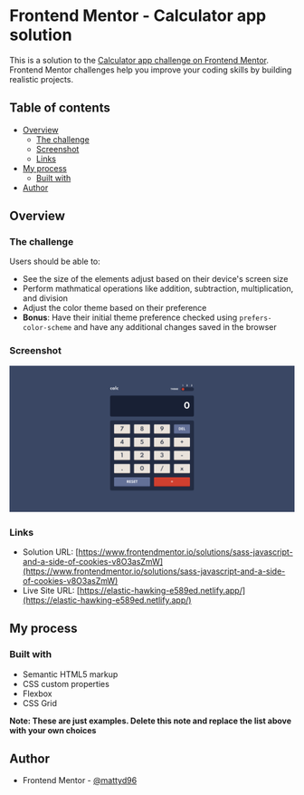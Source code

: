 # Frontend Mentor - Calculator app solution

This is a solution to the [Calculator app challenge on Frontend Mentor](https://www.frontendmentor.io/challenges/calculator-app-9lteq5N29). Frontend Mentor challenges help you improve your coding skills by building realistic projects. 

## Table of contents

- [Overview](#overview)
  - [The challenge](#the-challenge)
  - [Screenshot](#screenshot)
  - [Links](#links)
- [My process](#my-process)
  - [Built with](#built-with)
- [Author](#author)

## Overview

### The challenge

Users should be able to:

- See the size of the elements adjust based on their device's screen size
- Perform mathmatical operations like addition, subtraction, multiplication, and division
- Adjust the color theme based on their preference
- **Bonus**: Have their initial theme preference checked using `prefers-color-scheme` and have any additional changes saved in the browser

### Screenshot

![](./screenshot.jpg)

### Links

- Solution URL: [https://www.frontendmentor.io/solutions/sass-javascript-and-a-side-of-cookies-v8O3asZmW](https://www.frontendmentor.io/solutions/sass-javascript-and-a-side-of-cookies-v8O3asZmW)
- Live Site URL: [https://elastic-hawking-e589ed.netlify.app/](https://elastic-hawking-e589ed.netlify.app/)

## My process

### Built with

- Semantic HTML5 markup
- CSS custom properties
- Flexbox
- CSS Grid

**Note: These are just examples. Delete this note and replace the list above with your own choices**


## Author

- Frontend Mentor - [@mattyd96](https://www.frontendmentor.io/profile/mattyd96)


